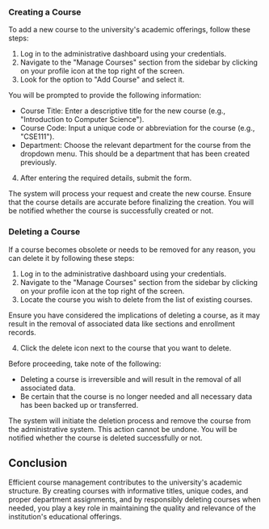 ### Creating a Course

To add a new course to the university's academic offerings, follow these steps:

1. Log in to the administrative dashboard using your credentials.
2. Navigate to the "Manage Courses" section from the sidebar by clicking on your profile icon at the top right of the screen.
3. Look for the option to "Add Course" and select it.

You will be prompted to provide the following information:

- Course Title: Enter a descriptive title for the new course (e.g., "Introduction to Computer Science").
- Course Code: Input a unique code or abbreviation for the course (e.g., "CSE111").
- Department: Choose the relevant department for the course from the dropdown menu. This should be a department that has been created previously.

4. After entering the required details, submit the form.

The system will process your request and create the new course. Ensure that the course details are accurate before finalizing the creation. You will be notified whether the course is successfully created or not.

### Deleting a Course

If a course becomes obsolete or needs to be removed for any reason, you can delete it by following these steps:

1. Log in to the administrative dashboard using your credentials.
2. Navigate to the "Manage Courses" section from the sidebar by clicking on your profile icon at the top right of the screen.
3. Locate the course you wish to delete from the list of existing courses.

Ensure you have considered the implications of deleting a course, as it may result in the removal of associated data like sections and enrollment records.

4. Click the delete icon next to the course that you want to delete.

Before proceeding, take note of the following:

- Deleting a course is irreversible and will result in the removal of all associated data.
- Be certain that the course is no longer needed and all necessary data has been backed up or transferred.

The system will initiate the deletion process and remove the course from the administrative system. This action cannot be undone. You will be notified whether the course is deleted successfully or not.

## Conclusion

Efficient course management contributes to the university's academic structure. By creating courses with informative titles, unique codes, and proper department assignments, and by responsibly deleting courses when needed, you play a key role in maintaining the quality and relevance of the institution's educational offerings.
